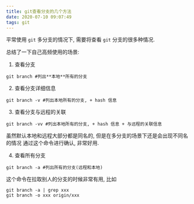 ```yaml
---
title: git查看分支的几个方法
date: 2020-07-10 09:07:49
tags: git
---
```


平常使用 `git` 多分支的情况下, 需要将查看 `git` 分支的很多种情况.

总结了一下自己高频使用的场景:

1. 查看分支

```shell
git branch #列出**本地**所有的分支
```

2. 查看分支详细信息

```shell
git branch -v #列出本地所有的分支, + hash 信息
```

3. 查看分支与远程的关联

```shell
git branch -vv #列出本地所有的分支, + hash 信息 + 与远程的关联信息
```

虽然默认本地和远程大部分都是同名的, 但是在多分支的场景下还是会出现不同名的情况
通过这个命令进行确认, 非常好用.

4. 查看所有分支

```shell
git branch -a #列出所有的分支(远程和本地)
```
这个命令在拉取别人的分支的时候非常有用, 比如

```shell
git branch -a | grep xxx
git branch -o xxx origin/xxx
```

